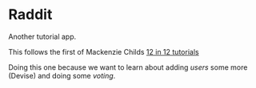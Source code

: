 Raddit
======

Another tutorial app.

This follows the first of Mackenzie Childs [12 in 12 tutorials](http://mackenziechild.me/12-in-12/1/)

Doing this one because we want to learn about adding *users* some more (Devise) and doing some *voting*.


